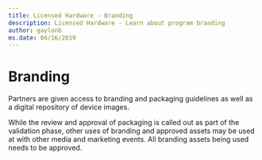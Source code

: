 ```yaml
---
title: Licensed Hardware - Branding
description: Licensed Hardware - Learn about program branding
author: gaylonb
ms.date: 04/16/2019
---
```


# Branding

Partners are given access to branding and packaging guidelines as well as a digital repository of device images.

While the review and approval of packaging is called out as part of the validation phase, other uses of branding and approved assets may be used at with other media and marketing events.   All branding assets being used needs to be approved.
